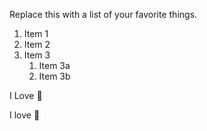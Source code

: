 Replace this with a list of your favorite things.

1. Item 1
2. Item 2
3. Item 3
   1. Item 3a
   2. Item 3b

I Love 🍵

I love 🥀
